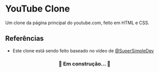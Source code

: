 # YouTube Clone
Um clone da página principal do youtube.com, feito em HTML e CSS.

## Referências
* Este clone está sendo feito baseado no vídeo de [@SuperSimpleDev](https://www.youtube.com/watch?v=G3e-cpL7ofc&t=9387s&ab_channel=SuperSimpleDev)

<h3 align="center">🚧 Em construção... 🚧</h3>
